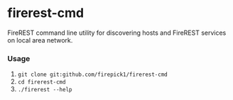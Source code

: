 firerest-cmd
===============

FireREST command line utility for discovering hosts and FireREST services on local area network.

### Usage

1. `git clone git:github.com/firepick1/firerest-cmd`
2. `cd firerest-cmd`
3. `./firerest --help`
